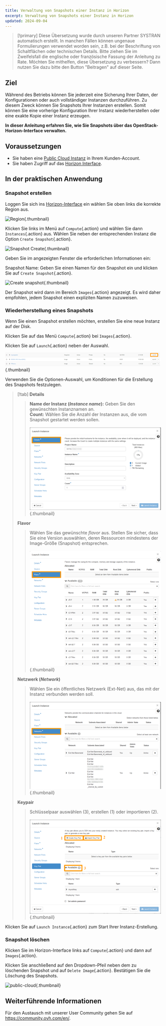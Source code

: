```yaml
---
title: Verwaltung von Snapshots einer Instanz in Horizon
excerpt: Verwaltung von Snapshots einer Instanz in Horizon
updated: 2024-09-04
---
```


> [!primary]
> Diese Übersetzung wurde durch unseren Partner SYSTRAN automatisch erstellt. In manchen Fällen können ungenaue Formulierungen verwendet worden sein, z.B. bei der Beschriftung von Schaltflächen oder technischen Details. Bitte ziehen Sie im Zweifelsfall die englische oder französische Fassung der Anleitung zu Rate. Möchten Sie mithelfen, diese Übersetzung zu verbessern? Dann nutzen Sie dazu bitte den Button "Beitragen" auf dieser Seite.
>

## Ziel

Während des Betriebs können Sie jederzeit eine Sicherung Ihrer Daten, der Konfigurationen oder auch vollständiger Instanzen durchzuführen. Zu diesem Zweck können Sie Snapshots Ihrer Instanzen erstellen. Somit können Sie eine vorherige Konfiguration Ihrer Instanz wiederherstellen oder eine exakte Kopie einer Instanz erzeugen.

**In dieser Anleitung erfahren Sie, wie Sie Snapshots über das OpenStack-Horizon-Interface verwalten.**

## Voraussetzungen

- Sie haben eine [Public Cloud Instanz](/pages/public_cloud/compute/public-cloud-first-steps#schritt-3-instanz-erstellen) in Ihrem Kunden-Account.
- Sie haben Zugriff auf das [Horizon Interface](/pages/public_cloud/compute/introducing_horizon).

## In der praktischen Anwendung

### Snapshot erstellen

Loggen Sie sich ins [Horizon-Interface](https://horizon.cloud.ovh.net/auth/login/) ein wählen Sie oben links die korrekte Region aus.

![Region](images/region2021.png){.thumbnail}

Klicken Sie links im Menü auf `Compute`{.action} und wählen Sie dann `Instances`{.action} aus. Wählen Sie neben der entsprechenden Instanz die Option `Create Snapshot`{.action}.

![Snapshot Create](images/createsnapshot.png){.thumbnail}

Geben Sie im angezeigten Fenster die erforderlichen Informationen ein:

Snapshot Name: Geben Sie einen Namen für den Snapshot ein und klicken Sie auf `Create Snapshot`{.action}.

![Create snapshot](images/createsnapshot2.png){.thumbnail}

Der Snapshot wird dann im Bereich `Images`{.action} angezeigt. Es wird daher empfohlen, jedem Snapshot einen expliziten Namen zuzuweisen.

### Wiederherstellung eines Snapshots

Wenn Sie einen Snapshot erstellen möchten, erstellen Sie eine neue Instanz auf der Disk.

Klicken Sie auf das Menü `Compute`{.action} bei `Images`{.action}.

Klicken Sie auf `Launch`{.action} neben der Auswahl.

![restaurer le snapshot](images/restoresnapshot.png){.thumbnail}

Verwenden Sie die Optionen-Auswahl, um Konditionen für die Erstellung des Snapshots festzulegen.

> [!tab]
> **Details**
>>
>> **Name der Instanz (*Instance name*):** Geben Sie den gewünschten Instanznamen an.<br>
>> **Count:** Wählen Sie die Anzahl der Instanzen aus, die vom Snapshot gestartet werden sollen.<br><br>
>>![Snapshot](images/restoresnapshot1.png){.thumbnail}<br>
>>
> **Flavor**
>>
>> Wählen Sie das gewünschte *flavor* aus. Stellen Sie sicher, dass Sie eine Version auswählen, deren Ressourcen mindestens der Image-Größe (Snapshot) entsprechen.<br><br>
>>![network](images/restoresnapshot2.png){.thumbnail}<br>
>>
> **Netzwerk (*Network*)**
>>
>> Wählen Sie ein öffentliches Netzwerk (Ext-Net) aus, das mit der Instanz verbunden werden soll.<br><br>
>>![network](images/restoresnapshot3.png){.thumbnail}<br>
>>
> **Keypair**
>>
>> Schlüsselpaar auswählen (3), erstellen (1) oder importieren (2).<br><br>
>>![network](images/restoresnapshot4.png){.thumbnail}<br>
>>

Klicken Sie auf `Launch Instance`{.action} zum Start Ihrer Instanz-Erstellung.

### Snapshot löschen

Klicken Sie im Horizon-Interface links auf `Compute`{.action} und dann auf `Images`{.action}.

Klicken Sie anschließend auf den Dropdown-Pfeil neben dem zu löschenden Snapshot und auf `Delete Image`{.action}. Bestätigen Sie die Löschung des Snapshots.

![public-cloud](images/deletesnapshot.png){.thumbnail}

## Weiterführende Informationen
 
Für den Austausch mit unserer User Community gehen Sie auf <https://community.ovh.com/en/>.
